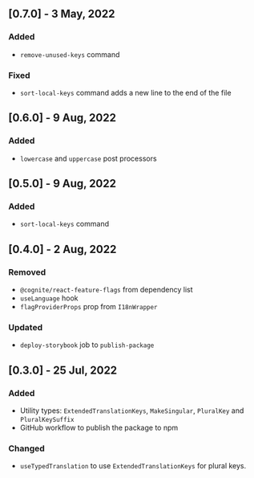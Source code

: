 ## [0.7.0] - 3 May, 2022
### Added
- `remove-unused-keys` command

### Fixed
- `sort-local-keys` command adds a new line to the end of the file

## [0.6.0] - 9 Aug, 2022
### Added
- `lowercase` and `uppercase` post processors

## [0.5.0] - 9 Aug, 2022
### Added
- `sort-local-keys` command

## [0.4.0] - 2 Aug, 2022
### Removed
- `@cognite/react-feature-flags` from dependency list
- `useLanguage` hook
- `flagProviderProps` prop from `I18nWrapper`

### Updated
- `deploy-storybook` job to `publish-package`

## [0.3.0] - 25 Jul, 2022
### Added
- Utility types: `ExtendedTranslationKeys`, `MakeSingular`, `PluralKey` and `PluralKeySuffix`
- GitHub workflow to publish the package to npm

### Changed
- `useTypedTranslation` to use `ExtendedTranslationKeys` for plural keys.
